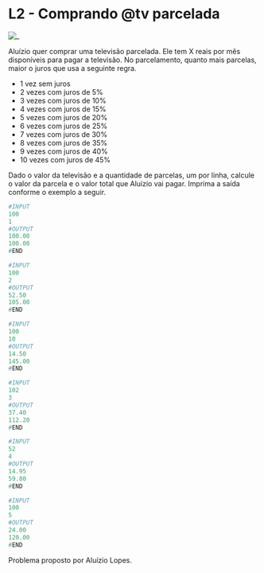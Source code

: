 # L2 - Comprando @tv parcelada

![_](https://raw.githubusercontent.com/qxcodefup/arcade/master/base/tv/cover.jpg)

Aluízio quer comprar uma televisão parcelada. Ele tem X reais por mês disponíveis para pagar a televisão. No parcelamento, quanto mais parcelas, maior o juros que usa a seguinte regra.

- 1 vez sem juros
- 2 vezes com juros de 5%
- 3 vezes com juros de 10%
- 4 vezes com juros de 15%
- 5 vezes com juros de 20%
- 6 vezes com juros de 25%
- 7 vezes com juros de 30%
- 8 vezes com juros de 35%
- 9 vezes com juros de 40%
- 10 vezes com juros de 45%

Dado o valor da televisão e a quantidade de parcelas, um por linha, calcule o valor da parcela e o valor total que Aluízio vai pagar. Imprima a saída conforme o exemplo a seguir.

``` py
#INPUT
100
1
#OUTPUT
100.00
100.00
#END
```

```py
#INPUT
100
2
#OUTPUT
52.50
105.00
#END
```

```py
#INPUT
100
10
#OUTPUT
14.50
145.00
#END
```

```py
#INPUT
102
3
#OUTPUT
37.40
112.20
#END
```

```py
#INPUT
52
4
#OUTPUT
14.95
59.80
#END
```

```py
#INPUT
100
5
#OUTPUT
24.00
120.00
#END

```

Problema proposto por Aluízio Lopes.

